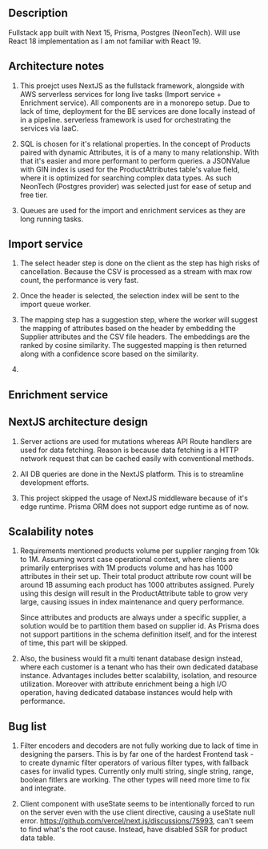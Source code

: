 ## Description

Fullstack app built with Next 15, Prisma, Postgres (NeonTech). Will use React 18 implementation as I am not familiar with React 19.

## Architecture notes

1. This proejct uses NextJS as the fullstack framework, alongside with AWS serverless services for long live tasks (Import service + Enrichment service). All components are in a monorepo setup. Due to lack of time, deployment for the BE services are done locally instead of in a pipeline. serverless framework is used for orchestrating the services via IaaC.

2. SQL is chosen for it's relational properties. In the concept of Products paired with dynamic Attributes, it is of a many to many relationship. With that it's easier and more performant to perform queries. a JSONValue with GIN index is used for the ProductAttributes table's value field, where it is optimized for searching complex data types. As such NeonTech (Postgres provider) was selected just for ease of setup and free tier.

3. Queues are used for the import and enrichment services as they are long running tasks.

## Import service

1. The select header step is done on the client as the step has high risks of cancellation. Because the CSV is processed as a stream with max row count, the performance is very fast.

2. Once the header is selected, the selection index will be sent to the import queue worker.

3. The mapping step has a suggestion step, where the worker will suggest the mapping of attributes based on the header by embedding the Supplier attributes and the CSV file headers. The embeddings are the ranked by cosine similarity. The suggested mapping is then returned along with a confidence score based on the similarity.
4.

## Enrichment service

## NextJS architecture design

1. Server actions are used for mutations whereas API Route handlers are used for data fetching. Reason is because data fetching is a HTTP network request that can be cached easily with conventional methods.

2. All DB queries are done in the NextJS platform. This is to streamline development efforts.

3. This project skipped the usage of NextJS middleware because of it's edge runtime. Prisma ORM does not support edge runtime as of now.

## Scalability notes

1. Requirements mentioned products volume per supplier ranging from 10k to 1M. Assuming worst case operational context, where clients are primarily enterprises with 1M products volume and has has 1000 attributes in their set up. Their total product attribute row count will be around 1B assuming each product has 1000 attributes assigned. Purely using this design will result in the ProductAttribute table to grow very large, causing issues in index maintenance and query performance.

   Since attributes and products are always under a specific supplier, a solution would be to partition them based on supplier id. As Prisma does not support partitions in the schema definition itself, and for the interest of time, this part will be skipped.

2. Also, the business would fit a multi tenant database design instead, where each customer is a tenant who has their own dedicated database instance. Advantages includes better scalability, isolation, and resource utilization. Moreover with attribute enrichment being a high I/O operation, having dedicated database instances would help with performance.

## Bug list

1. Filter encoders and decoders are not fully working due to lack of time in designing the parsers. This is by far one of the hardest Frontend task - to create dynamic filter operators of various filter types, with fallback cases for invalid types. Currently only multi string, single string, range, boolean fitlers are working. The other types will need more time to fix and integrate.

2. Client component with useState seems to be intentionally forced to run on the server even with the use client directive, causing a useState null error. https://github.com/vercel/next.js/discussions/75993, can't seem to find what's the root cause. Instead, have disabled SSR for product data table.
